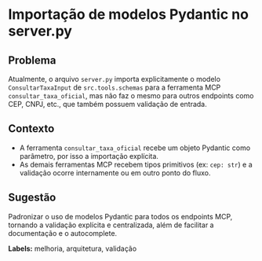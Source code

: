 # Importação de modelos Pydantic no server.py

## Problema

Atualmente, o arquivo `server.py` importa explicitamente o modelo `ConsultarTaxaInput` de `src.tools.schemas` para a ferramenta MCP `consultar_taxa_oficial`, mas não faz o mesmo para outros endpoints como CEP, CNPJ, etc., que também possuem validação de entrada.

## Contexto

- A ferramenta `consultar_taxa_oficial` recebe um objeto Pydantic como parâmetro, por isso a importação explícita.
- As demais ferramentas MCP recebem tipos primitivos (ex: `cep: str`) e a validação ocorre internamente ou em outro ponto do fluxo.

## Sugestão

Padronizar o uso de modelos Pydantic para todos os endpoints MCP, tornando a validação explícita e centralizada, além de facilitar a documentação e o autocomplete.

**Labels:** melhoria, arquitetura, validação

